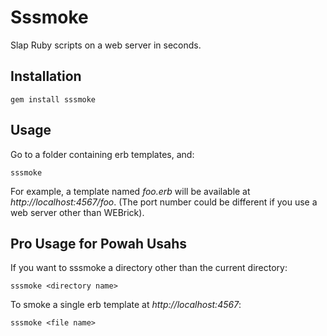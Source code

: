 # Sssmoke

Slap Ruby scripts on a web server in seconds.

## Installation

    gem install sssmoke

## Usage

Go to a folder containing erb templates, and:

    sssmoke

For example, a template named _foo.erb_ will be available at _http://localhost:4567/foo_. (The port number could be different if you use a web server other than WEBrick).

## Pro Usage for Powah Usahs

If you want to sssmoke a directory other than the current directory:

    sssmoke <directory name>

To smoke a single erb template at _http://localhost:4567_:

    sssmoke <file name>
